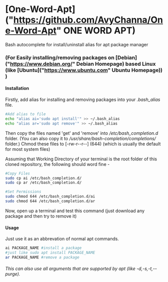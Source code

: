 # [One-Word-Apt]("https://github.com/AvyChanna/One-Word-Apt" ONE WORD APT)
Bash autocomplete for install/uninstall alias for apt package manager
### (For Easily installing/removing packages on [Debian]("https://www.debian.org/" Debian Homepage) based Linux (like [Ubuntu]("https://www.ubuntu.com" Ubuntu Homepage)) ) 

#### Installation
Firstly, add alias for installing and removing packages into your *.bash_alias* file.

```bash
#Add alias to file
echo "alias ai='sudo apt install'" >> ~/.bash_alias
echo "alias ar='sudo apt remove'" >> ~/.bash_alias
```

Then copy the files named 'get' and 'remove' into */etc/bash_completion.d* folder. (You can also copy it to */usr/share/bash-completion/completions/* folder.) Chmod these files to \[-rw-r--r--\] (644) (which is usually the default for most system files)

Assuming that Working Directory of your terminal is the root folder of this cloned repository, the following should word fine -

```bash
#Copy Files
sudo cp ai /etc/bash_completion.d/
sudo cp ar /etc/bash_completion.d/
```
```bash
#Set Permissions
sudo chmod 644 /etc/bash_completion.d/ai
sudo chmod 644 /etc/bash_completion.d/ar
```

Now, open up a terminal and test this command (just download any package and then try to remove it)

#### Usage

Just use it as an abbrevation of normal apt commands.

```bash
ai PACKAGE_NAME #install a package
#just like sudo apt install PACKAGE_NAME
ar PACKAGE_NAME #remove a package
```

###### This can also use all arguments that are supported by *apt* (like -d,-s,-t,--purge).
